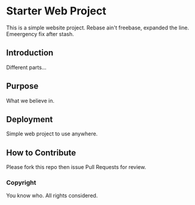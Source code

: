 # Starter Web Project

This is a simple website project.
Rebase ain't freebase, expanded the line.
Emeergency fix after stash.

## Introduction

Different parts...

## Purpose

What we believe in.

## Deployment

Simple web project to use anywhere.

## How to Contribute

Please fork this repo then issue Pull Requests for review.

### Copyright

You know who.  All rights considered.